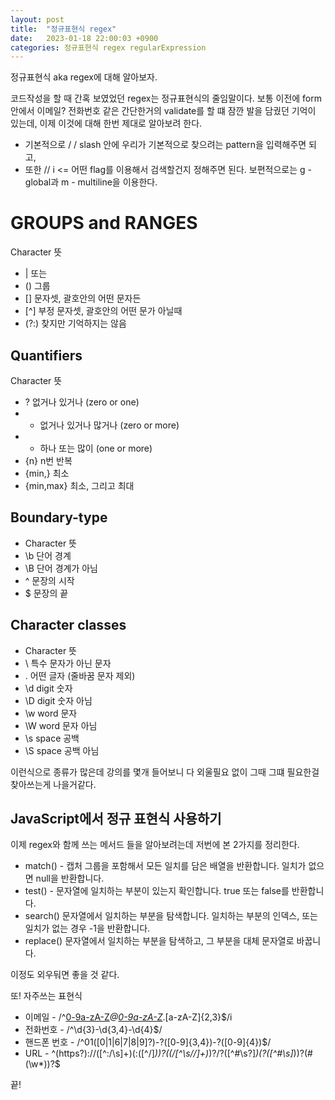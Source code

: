```yaml
---
layout: post
title:  "정규표현식 regex"
date:   2023-01-18 22:00:03 +0900
categories: 정규표현식 regex regularExpression
---
```


정규표현식 aka regex에 대해 알아보자.

코드작성을 할 때 간혹 보였었던 regex는 정규표현식의 줄임말이다.
보통 이전에 form 안에서 이메일? 전화번호 같은 간단한거의 validate를 할 떄 잠깐 발을 담궜던 기억이 있는데,
이제 이것에 대해 한번 제대로 알아보려 한다.

- 기본적으로 / / slash 안에 우리가 기본적으로 찾으려는 pattern을 입력해주면 되고,
- 또한 // i <= 어떤 flag를 이용해서 검색할건지 정해주면 된다. 보편적으로는 g - global과 m - multiline을 이용한다.

# GROUPS and RANGES

Character	뜻
- |	또는
- ()	그룹
- []	문자셋, 괄호안의 어떤 문자든
- [^]	부정 문자셋, 괄호안의 어떤 문가 아닐때
- (?:)	찾지만 기억하지는 않음

## Quantifiers
Character	뜻
- ?	없거나 있거나 (zero or one)
- *	없거나 있거나 많거나 (zero or more)
- +	하나 또는 많이 (one or more)
- {n}	n번 반복
- {min,}	최소
- {min,max}	최소, 그리고 최대

## Boundary-type
- Character	뜻
- \b	단어 경계
- \B	단어 경계가 아님
- ^	문장의 시작
- $	문장의 끝

## Character classes
- Character	뜻
- \	특수 문자가 아닌 문자
- .	어떤 글자 (줄바꿈 문자 제외)
- \d	digit 숫자
- \D	digit 숫자 아님
- \w	word 문자
- \W	word 문자 아님
- \s	space 공백
- \S	space 공백 아님

이런식으로 종류가 많은데 강의를 몇개 들어보니 다 외울필요 없이 그때 그떄 필요한걸 찾아쓰는게 나을거같다.

## JavaScript에서 정규 표현식 사용하기
이제 regex와 함께 쓰는 메서드 들을 알아보려는데 저번에 본 2가지를 정리한다.

- match()	- 캡처 그룹을 포함해서 모든 일치를 담은 배열을 반환합니다. 일치가 없으면 null을 반환합니다.
- test() - 문자열에 일치하는 부분이 있는지 확인합니다. true 또는 false를 반환합니다.
- search()	문자열에서 일치하는 부분을 탐색합니다. 일치하는 부분의 인덱스, 또는 일치가 없는 경우 -1을 반환합니다.
- replace()	문자열에서 일치하는 부분을 탐색하고, 그 부분을 대체 문자열로 바꿉니다.

이정도 외우둬면 좋을 것 같다.

또!
자주쓰는 표현식
- 이메일 - /^[0-9a-zA-Z]([-_\.]?[0-9a-zA-Z])*@[0-9a-zA-Z]([-_\.]?[0-9a-zA-Z])*\.[a-zA-Z]{2,3}$/i
- 전화번호 - /^\d{3}-\d{3,4}-\d{4}$/
- 핸드폰 번호 - /^01([0|1|6|7|8|9]?)-?([0-9]{3,4})-?([0-9]{4})$/
- URL - ^(https?):\/\/([^:\/\s]+)(:([^\/]*))?((\/[^\s/\/]+)*)?\/?([^#\s\?]*)(\?([^#\s]*))?(#(\w*))?$

끝!
